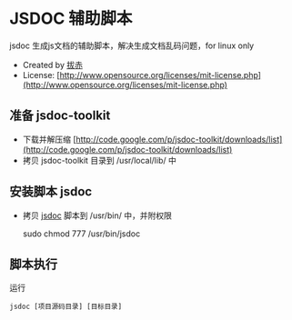 # JSDOC 辅助脚本

jsdoc 生成js文档的辅助脚本，解决生成文档乱码问题，for linux only

- Created by [拔赤](http://jayli.github.com)
- License: [http://www.opensource.org/licenses/mit-license.php](http://www.opensource.org/licenses/mit-license.php)

## 准备 jsdoc-toolkit

- 下载并解压缩 [http://code.google.com/p/jsdoc-toolkit/downloads/list](http://code.google.com/p/jsdoc-toolkit/downloads/list)
- 拷贝 jsdoc-toolkit 目录到 /usr/local/lib/ 中

## 安装脚本 jsdoc

- 拷贝 [jsdoc](https://github.com/jayli/jsdoc-packer/raw/master/jsdoc) 脚本到 /usr/bin/ 中，并附权限
	
	sudo chmod 777 /usr/bin/jsdoc

## 脚本执行

运行

	jsdoc [项目源码目录] [目标目录]
